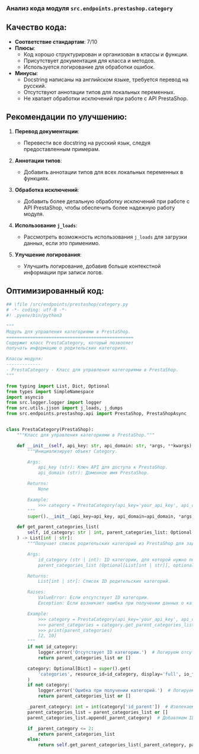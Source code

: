 ### **Анализ кода модуля `src.endpoints.prestashop.category`**

## Качество кода:

- **Соответствие стандартам**: 7/10
- **Плюсы**:
  - Код хорошо структурирован и организован в классы и функции.
  - Присутствует документация для класса и методов.
  - Используется логирование для обработки ошибок.
- **Минусы**:
  - Docstring написаны на английском языке, требуется перевод на русский.
  - Отсутствуют аннотации типов для локальных переменных.
  - Не хватает обработки исключений при работе с API PrestaShop.

## Рекомендации по улучшению:

1.  **Перевод документации**:
    - Перевести все docstring на русский язык, следуя предоставленным примерам.

2.  **Аннотации типов**:
    - Добавить аннотации типов для всех локальных переменных в функциях.

3.  **Обработка исключений**:
    - Добавить более детальную обработку исключений при работе с API PrestaShop, чтобы обеспечить более надежную работу модуля.

4.  **Использование `j_loads`**:
    - Рассмотреть возможность использования `j_loads` для загрузки данных, если это применимо.

5.  **Улучшение логирования**:
    - Улучшить логирование, добавив больше контекстной информации при записи логов.

## Оптимизированный код:

```python
## \file /src/endpoints/prestashop/category.py
# -*- coding: utf-8 -*-
#! .pyenv/bin/python3

"""
Модуль для управления категориями в PrestaShop.
================================================
Содержит класс PrestaCategory, который позволяет
получать информацию о родительских категориях.

Классы модуля:
-------------
- PrestaCategory - Класс для управления категориями в PrestaShop.
"""

from typing import List, Dict, Optional
from types import SimpleNamespace
import asyncio
from src.logger.logger import logger
from src.utils.jjson import j_loads, j_dumps
from src.endpoints.prestashop.api import PrestaShop, PrestaShopAsync


class PrestaCategory(PrestaShop):
    """Класс для управления категориями в PrestaShop."""

    def __init__(self, api_key: str, api_domain: str, *args, **kwargs) -> None:
        """Инициализирует объект Category.

        Args:
            api_key (str): Ключ API для доступа к PrestaShop.
            api_domain (str): Доменное имя PrestaShop.

        Returns:
            None

        Example:
            >>> category = PrestaCategory(api_key='your_api_key', api_domain='your_domain')
        """
        super().__init__(api_key=api_key, api_domain=api_domain, *args, **kwargs)

    def get_parent_categories_list(
        self, id_category: str | int, parent_categories_list: Optional[List[int | str]] = None
    ) -> List[int | str]:
        """Получает список родительских категорий из PrestaShop для заданной категории.

        Args:
            id_category (str | int): ID категории, для которой нужно получить родительские категории.
            parent_categories_list (Optional[List[int | str]], optional): Список родительских категорий. По умолчанию None.

        Returns:
            List[int | str]: Список ID родительских категорий.

        Raises:
            ValueError: Если отсутствует ID категории.
            Exception: Если возникает ошибка при получении данных о категории.

        Example:
            >>> category = PrestaCategory(api_key='your_api_key', api_domain='your_domain')
            >>> parent_categories = category.get_parent_categories_list(id_category='10')
            >>> print(parent_categories)
            [2, 10]
        """
        if not id_category:
            logger.error('Отсутствует ID категории.')  # Логируем отсутствие ID категории
            return parent_categories_list or []

        category: Optional[Dict] = super().get(
            'categories', resource_id=id_category, display='full', io_format='JSON'
        )
        if not category:
            logger.error('Ошибка при получении категорий.')  # Логируем ошибку при получении категорий
            return parent_categories_list or []

        _parent_category: int = int(category['id_parent'])  # Извлекаем ID родительской категории
        parent_categories_list = parent_categories_list or []
        parent_categories_list.append(_parent_category)  # Добавляем ID родительской категории в список

        if _parent_category <= 2:
            return parent_categories_list
        else:
            return self.get_parent_categories_list(_parent_category, parent_categories_list)